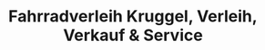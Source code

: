 ---
title: "Fahrradverleih Kruggel, Verleih, Verkauf & Service"
url: /heringsdorf/fahrradverleih-kruggel-verleih-verkauf-und-service/
shop: Fahrrad
---